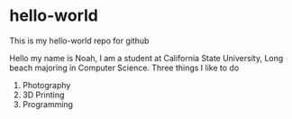 # hello-world

This is my hello-world repo for github

Hello my name is Noah, I am a student at California State University, Long beach majoring in Computer Science.
Three things I like to do

1. Photography
2. 3D Printing
3. Programming

